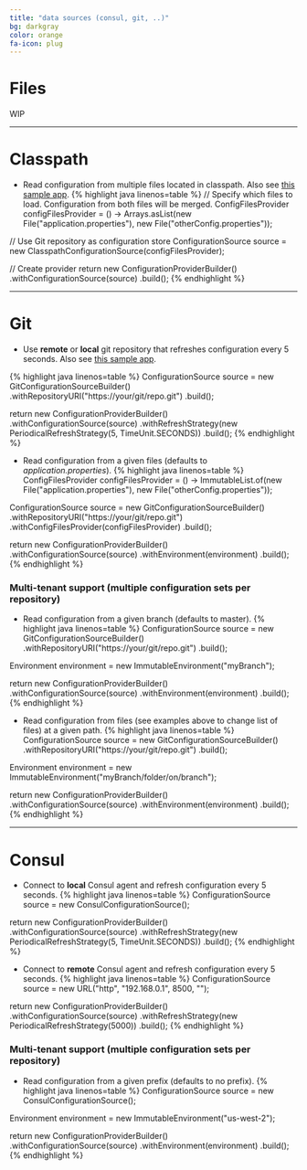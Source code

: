 ```yaml
---
title: "data sources (consul, git, ..)"
bg: darkgray
color: orange
fa-icon: plug
---
```


# Files
WIP

-------------------------

# Classpath
* Read configuration from multiple files located in classpath. Also see [this sample app](https://github.com/cfg4j/cfg4j-sample-apps/tree/master/classpath-bind).
{% highlight java linenos=table %}
// Specify which files to load. Configuration from both files will be merged.
ConfigFilesProvider configFilesProvider = () -> Arrays.asList(new File("application.properties"), new File("otherConfig.properties"));

// Use Git repository as configuration store
ConfigurationSource source = new ClasspathConfigurationSource(configFilesProvider);

// Create provider
return new ConfigurationProviderBuilder()
    .withConfigurationSource(source)
    .build();
{% endhighlight %}

-------------------------

# Git
*  Use **remote** or **local** git repository that refreshes configuration every 5 seconds. Also see [this sample app](https://github.com/cfg4j/cfg4j-sample-apps/tree/master/git-simple).

{% highlight java linenos=table %}
ConfigurationSource source = new GitConfigurationSourceBuilder()
    .withRepositoryURI("https://your/git/repo.git")
    .build();

return new ConfigurationProviderBuilder()
    .withConfigurationSource(source)
    .withRefreshStrategy(new PeriodicalRefreshStrategy(5, TimeUnit.SECONDS))
    .build();
{% endhighlight %}

* Read configuration from a given files (defaults to *application.properties*).
{% highlight java linenos=table %}
ConfigFilesProvider configFilesProvider = () -> ImmutableList.of(new File("application.properties"), new File("otherConfig.properties"));

ConfigurationSource source = new GitConfigurationSourceBuilder()
    .withRepositoryURI("https://your/git/repo.git")
    .withConfigFilesProvider(configFilesProvider)
    .build();

return new ConfigurationProviderBuilder()
    .withConfigurationSource(source)
    .withEnvironment(environment)
    .build();
{% endhighlight %}

### Multi-tenant support (multiple configuration sets per repository)

* Read configuration from a given branch (defaults to master).
{% highlight java linenos=table %}
ConfigurationSource source = new GitConfigurationSourceBuilder()
    .withRepositoryURI("https://your/git/repo.git")
    .build();
    
Environment environment = new ImmutableEnvironment("myBranch");

return new ConfigurationProviderBuilder()
    .withConfigurationSource(source)
    .withEnvironment(environment)
    .build();
{% endhighlight %}

* Read configuration from files (see examples above to change list of files) at a given path.
{% highlight java linenos=table %}
ConfigurationSource source = new GitConfigurationSourceBuilder()
    .withRepositoryURI("https://your/git/repo.git")
    .build();
    
Environment environment = new ImmutableEnvironment("myBranch/folder/on/branch");

return new ConfigurationProviderBuilder()
    .withConfigurationSource(source)
    .withEnvironment(environment)
    .build();
{% endhighlight %}

-------------------------


# Consul
* Connect to **local** Consul agent and refresh configuration every 5 seconds.
{% highlight java linenos=table %}
ConfigurationSource source = new ConsulConfigurationSource();

return new ConfigurationProviderBuilder()
    .withConfigurationSource(source)
    .withRefreshStrategy(new PeriodicalRefreshStrategy(5, TimeUnit.SECONDS))
    .build();
{% endhighlight %}

* Connect to **remote** Consul agent and refresh configuration every 5 seconds.
{% highlight java linenos=table %}
ConfigurationSource source = new URL("http", "192.168.0.1", 8500, "");

return new ConfigurationProviderBuilder()
    .withConfigurationSource(source)
    .withRefreshStrategy(new PeriodicalRefreshStrategy(5000))
    .build();
{% endhighlight %}

### Multi-tenant support (multiple configuration sets per repository)

* Read configuration from a given prefix (defaults to no prefix).
{% highlight java linenos=table %}
ConfigurationSource source = new ConsulConfigurationSource();
    
Environment environment = new ImmutableEnvironment("us-west-2");

return new ConfigurationProviderBuilder()
    .withConfigurationSource(source)
    .withEnvironment(environment)
    .build();
{% endhighlight %}
